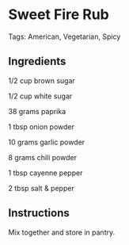# Sweet Fire Rub

Tags: American, Vegetarian, Spicy



## Ingredients

1/2 cup brown sugar

1/2 cup white sugar

38 grams paprika

1 tbsp onion powder

10 grams garlic powder

8 grams chili powder

1 tbsp cayenne pepper

2 tbsp salt & pepper



## Instructions

Mix together and store in pantry.
